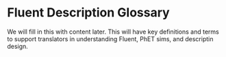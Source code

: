 # Fluent Description Glossary

We will fill in this with content later.
This will have key definitions and terms to support translators in understanding
Fluent, PhET sims, and descriptin design.